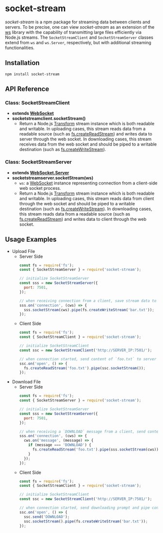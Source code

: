 # socket-stream

*socket-stream* is a npm package for streaming data between clients and servers. To be precise, one can view *socket-stream* as an extension of the [ws](https://www.npmjs.com/package/ws) library with the capability of transmitting large files efficiently via Node.js streams. The `SocketStreamClient` and `SocketStreamServer` classes extend from `ws` and `ws.Server`, respectively, but with additional streaming functionalities.

## Installation
```
npm install socket-stream
```

## API Reference

### Class: SocketStreamClient
- **extends [WebSocket](https://github.com/websockets/ws/blob/HEAD/doc/ws.md#class-websocket)**
- **socketstreamclient.socketStream()**
  - Return a Node.js [Transform](https://nodejs.org/api/stream.html#stream_class_stream_transform) stream instance which is both readable and writable. In uploading cases, this stream reads data from a readable source (such as [fs.createReadStream](https://nodejs.org/api/fs.html#fs_fs_createreadstream_path_options)) and writes data to server through the web socket. In downloading cases, this stream receives data from the web socket and should be piped to a writable destination (such as [fs.createWriteStream](https://nodejs.org/api/fs.html#fs_fs_createwritestream_path_options)).

### Class: SocketStreamServer
- **extends [WebSocket.Server](https://github.com/websockets/ws/blob/HEAD/doc/ws.md#class-websocketserver)**
- **socketstreamserver.socketStream(ws)**
  - `ws`: a [WebSocket](https://github.com/websockets/ws/blob/HEAD/doc/ws.md#class-websocket) instance representing connection from a client-side web socket process.
  - Return a Node.js [Transform](https://nodejs.org/api/stream.html#stream_class_stream_transform) stream instance which is both readable and writable. In uploading cases, this stream reads data from client through the web socket and should be piped to a writable destination (such as [fs.createWriteStream](https://nodejs.org/api/fs.html#fs_fs_createwritestream_path_options)). In downloading cases, this stream reads data from a readable source (such as [fs.createReadStream](https://nodejs.org/api/fs.html#fs_fs_createreadstream_path_options)) and writes data to client through the web socket.

## Usage Examples

- Upload File
  - Server Side
    ```JavaScript
    const fs = require('fs');
    const { SocketStreamServer } = require('socket-stream');

    // initialize SocketStreamServer
    const sss = new SocketStreamServer({
      port: 7501,
    });

    // when receiving connection from a client, save stream data to `bar.txt`
    sss.on('connection', (cws) => {
      sss.socketStream(cws).pipe(fs.createWriteStream('bar.txt'));
    });
    ```
  - Client Side
    ```JavaScript
    const fs = require('fs');
    const { SocketStreamClient } = require('socket-stream');

    // initialize SocketStreamClient
    const ssc = new SocketStreamClient('http://SERVER_IP:7501/');
    
    // when connection started, send content of `foo.txt` to server
    ssc.on('open', () => {
      fs.createReadStream('foo.txt').pipe(ssc.socketStream());
    });
    ```
- Download File
  - Server Side
    ```JavaScript
    const fs = require('fs');
    const { SocketStreamServer } = require('socket-stream');

    // initialize SocketStreamServer
    const sss = new SocketStreamServer({
      port: 7501,
    });

    // when receiving a `DOWNLOAD` message from a client, send content of `foo.txt` to it
    sss.on('connection', (cws) => {
      cws.on('message', (message) => {
        if (message === 'DOWNLOAD') {
          fs.createReadStream('foo.txt').pipe(sss.socketStream(cws));
        }
      });
    });
    ```
  - Client Side
    ```JavaScript
    const fs = require('fs');
    const { SocketStreamClient } = require('socket-stream');

    // initialize SocketStreamClient
    const ssc = new SocketStreamClient('http://SERVER_IP:7501/');
    
    // when connection started, send downloading prompt and pipe content to `bar.txt`
    ssc.on('open', () => {
      ssc.send('DOWNLOAD');
      ssc.socketStream().pipe(fs.createWriteStream('bar.txt'));
    });
    ```